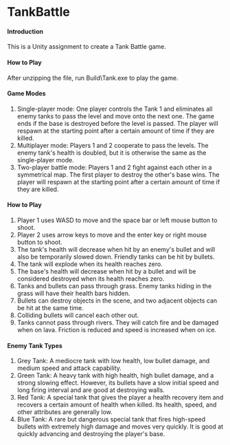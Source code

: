 # TankBattle

#### Introduction

This is a Unity assignment to create a Tank Battle game.

#### How to Play

After unzipping the file, run Build\Tank.exe to play the game.

#### Game Modes

1.  Single-player mode: One player controls the Tank 1 and eliminates all enemy tanks to pass the level and move onto the next one. The game ends if the base is destroyed before the level is passed. The player will respawn at the starting point after a certain amount of time if they are killed.
2.  Multiplayer mode: Players 1 and 2 cooperate to pass the levels. The enemy tank's health is doubled, but it is otherwise the same as the single-player mode.
3.  Two-player battle mode: Players 1 and 2 fight against each other in a symmetrical map. The first player to destroy the other's base wins. The player will respawn at the starting point after a certain amount of time if they are killed.

#### How to Play

1.  Player 1 uses WASD to move and the space bar or left mouse button to shoot.
2.  Player 2 uses arrow keys to move and the enter key or right mouse button to shoot.
3.  The tank's health will decrease when hit by an enemy's bullet and will also be temporarily slowed down. Friendly tanks can be hit by bullets.
4.  The tank will explode when its health reaches zero.
5.  The base's health will decrease when hit by a bullet and will be considered destroyed when its health reaches zero.
6.  Tanks and bullets can pass through grass. Enemy tanks hiding in the grass will have their health bars hidden.
7.  Bullets can destroy objects in the scene, and two adjacent objects can be hit at the same time.
8.  Colliding bullets will cancel each other out.
9.  Tanks cannot pass through rivers. They will catch fire and be damaged when on lava. Friction is reduced and speed is increased when on ice.

#### Enemy Tank Types

1.  Grey Tank: A mediocre tank with low health, low bullet damage, and medium speed and attack capability.
2.  Green Tank: A heavy tank with high health, high bullet damage, and a strong slowing effect. However, its bullets have a slow initial speed and long firing interval and are good at destroying walls.
3.  Red Tank: A special tank that gives the player a health recovery item and recovers a certain amount of health when killed. Its health, speed, and other attributes are generally low.
4.  Blue Tank: A rare but dangerous special tank that fires high-speed bullets with extremely high damage and moves very quickly. It is good at quickly advancing and destroying the player's base.